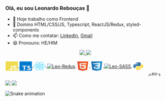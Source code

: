 ### Olá, eu sou Leonardo Rebouças 👋

- 🔭 Hoje trabalho como Frontend
- 🌱 Domino HTML/CSS/JS, Typescript, ReactJS/Redux, styled-components
- 📫 Como me contatar: [LinkedIn](https://www.linkedin.com/in/leoreboucas/), [Gmail](leoabcblm@gmail.com)
- 😄 Pronouns: HE/HIM

<div align="center">
  <a href="https://github.com/leoreboucas">
  <img height="180em" src="https://github-readme-stats.vercel.app/api?username=leoreboucas&show_icons=true&theme=dracula&include_all_commits=true&count_private=true"/>
  <img height="180em" src="https://github-readme-stats.vercel.app/api/top-langs/?username=leoreboucas&layout=compact&langs_count=7&theme=dracula"/>
</div>
  
<div style="display: inline_block"><br>
  <img align="center" alt="Leo-Js" height="30" width="40" src="https://raw.githubusercontent.com/devicons/devicon/master/icons/javascript/javascript-plain.svg">
  <img align="center" alt="Leo-Ts" height="30" width="40" src="https://raw.githubusercontent.com/devicons/devicon/master/icons/typescript/typescript-plain.svg">
  <img align="center" alt="Leo-React" height="30" width="40" src="https://raw.githubusercontent.com/devicons/devicon/master/icons/react/react-original.svg">
  <img align="center" alt="Leo-Redux" height="30" width="40" src="https://cdn.jsdelivr.net/gh/devicons/devicon/icons/redux/redux-original.svg" />
  <img align="center" alt="Leo-HTML" height="30" width="40" src="https://raw.githubusercontent.com/devicons/devicon/master/icons/html5/html5-original.svg">
  <img align="center" alt="Leo-CSS" height="30" width="40" src="https://raw.githubusercontent.com/devicons/devicon/master/icons/css3/css3-original.svg">
  <img align="center" alt="Leo-SASS" height="30" width="40" src="https://cdn.jsdelivr.net/gh/devicons/devicon/icons/sass/sass-original.svg" />
  <img align="center" alt="Leo-Python" height="30" width="40" src="https://raw.githubusercontent.com/devicons/devicon/master/icons/python/python-original.svg">
  <img align="right" alt="Leo-pic" height="150" style="border-radius:50%;" src="https://avatars.githubusercontent.com/u/98988784?s=400&u=4635d70086267a7e108d9f79dee8c9811ee0d689&v=4?width=676&height=676">
</div>
  
  ##
 
<div> 
  <a href = "mailto:leoabcblm@gmail.com"><img src="https://img.shields.io/badge/-Gmail-%23333?style=for-the-badge&logo=gmail&logoColor=white" target="_blank"></a>
  <a href="https://www.linkedin.com/in/leoreboucas" target="_blank"><img src="https://img.shields.io/badge/-LinkedIn-%230077B5?style=for-the-badge&logo=linkedin&logoColor=white" target="_blank"></a> 
 
  ![Snake animation](https://github.com/leoreboucas/leoreboucas/blob/output/github-contribution-grid-snake.svg)
 
</div>
 
